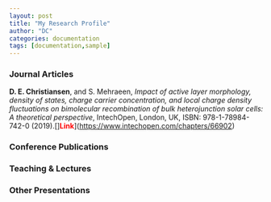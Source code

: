 ```yaml
---
layout: post
title: "My Research Profile"
author: "DC"
categories: documentation
tags: [documentation,sample]
---
```


### **Journal Articles**
**D. E. Christiansen**, and S. Mehraeen, _Impact of active layer morphology, density of states, charge carrier concentration, and local charge density fluctuations on bimolecular recombination of bulk heterojunction solar cells: A theoretical perspective_, IntechOpen, London, UK, ISBN: 978-1-78984-742-0 (2019).[]<span style="color:red">**Link**</span>](https://www.intechopen.com/chapters/66902)

### **Conference Publications**

### **Teaching & Lectures**

### **Other Presentations**

